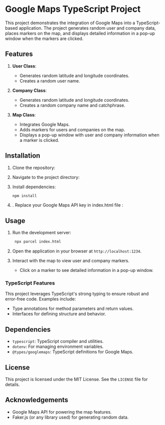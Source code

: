 # Google Maps TypeScript Project

This project demonstrates the integration of Google Maps into a TypeScript-based application. The project generates random user and company data, places markers on the map, and displays detailed information in a pop-up window when the markers are clicked.

## Features

1. **User Class**:
    - Generates random latitude and longitude coordinates.
    - Creates a random user name.

2. **Company Class**:
    - Generates random latitude and longitude coordinates.
    - Creates a random company name and catchphrase.

3. **Map Class**:
    - Integrates Google Maps.
    - Adds markers for users and companies on the map.
    - Displays a pop-up window with user and company information when a marker is clicked.

## Installation

1. Clone the repository:
 

2. Navigate to the project directory:
 

3. Install dependencies:
   ```bash
   npm install
   ```
4. . Replace your Google Maps API key in index.html file :
    

## Usage

1. Run the development server:
   ```bash
    npx parcel index.html
   ```

2. Open the application in your browser at `http://localhost:1234`.

3. Interact with the map to view user and company markers.
    - Click on a marker to see detailed information in a pop-up window.


### TypeScript Features
This project leverages TypeScript's strong typing to ensure robust and error-free code. Examples include:
- Type annotations for method parameters and return values.
- Interfaces for defining structure and behavior.

## Dependencies

- `typescript`: TypeScript compiler and utilities.
- `dotenv`: For managing environment variables.
- `@types/googlemaps`: TypeScript definitions for Google Maps.


## License

This project is licensed under the MIT License. See the `LICENSE` file for details.

## Acknowledgements

- Google Maps API for powering the map features.
- Faker.js (or any library used) for generating random data.

